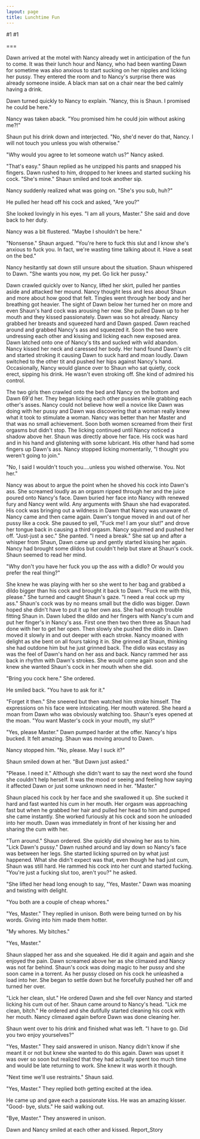 ```yaml
---
layout: page
title: Lunchtime Fun
---
```

#1 #1 

===

Dawn arrived at the motel with Nancy already wet in anticipation of the fun to come. It was their lunch hour and Nancy, who had been wanting Dawn for sometime was also anxious to start sucking on her nipples and licking her pussy. They entered the room and to Nancy's surprise there was already someone inside. A black man sat on a chair near the bed calmly having a drink. 

Dawn turned quickly to Nancy to explain. "Nancy, this is Shaun. I promised he could be here." 

Nancy was taken aback. "You promised him he could join without asking me?!" 

Shaun put his drink down and interjected. "No, she'd never do that, Nancy. I will not touch you unless you wish otherwise." 

"Why would you agree to let someone watch us?" Nancy asked. 

"That's easy." Shaun replied as he unzipped his pants and snapped his fingers. Dawn rushed to him, dropped to her knees and started sucking his cock. "She's mine." Shaun smiled and took another sip. 

Nancy suddenly realized what was going on. "She's you sub, huh?" 

He pulled her head off his cock and asked, "Are you?" 

She looked lovingly in his eyes. "I am all yours, Master." She said and dove back to her duty. 

Nancy was a bit flustered. "Maybe I shouldn't be here." 

"Nonsense." Shaun argued. "You're here to fuck this slut and I know she's anxious to fuck you. In fact, we're wasting time talking about it. Have a seat on the bed." 

Nancy hesitantly sat down still unsure about the situation. Shaun whispered to Dawn. "She wants you now, my pet. Go lick her pussy." 

Dawn crawled quickly over to Nancy, lifted her skirt, pulled her panties aside and attacked her mound. Nancy thought less and less about Shaun and more about how good that felt. Tingles went through her body and her breathing got heavier. The sight of Dawn below her turned her on more and even Shaun's hard cock was arousing her now. She pulled Dawn up to her mouth and they kissed passionately. Dawn was so hot already. Nancy grabbed her breasts and squeezed hard and Dawn gasped. Dawn reached around and grabbed Nancy's ass and squeezed it. Soon the two were undressing each other and kissing and licking each new exposed area. Dawn latched onto one of Nancy's tits and sucked with wild abandon. Nancy kissed her neck and caressed her body. Her hand found Dawn's clit and started stroking it causing Dawn to suck hard and moan loudly. Dawn switched to the other tit and pushed her hips against Nancy's hand. Occasionally, Nancy would glance over to Shaun who sat quietly, cock erect, sipping his drink. He wasn't even stroking off. She kind of admired his control. 

The two girls then crawled onto the bed and Nancy on the bottom and Dawn 69'd her. They began licking each other pussies while grabbing each other's asses. Nancy could not believe how well a novice like Dawn was doing with her pussy and Dawn was discovering that a woman really knew what it took to stimulate a woman. Nancy was better than her Master and that was no small achievement. Soon both women screamed from their first orgasms but didn't stop. The licking continued until Nancy noticed a shadow above her. Shaun was directly above her face. His cock was hard and in his hand and glistening with some lubricant. His other hand had some fingers up Dawn's ass. Nancy stopped licking momentarily, "I thought you weren't going to join." 

"No, I said I wouldn't touch you….unless you wished otherwise. You. Not her." 

Nancy was about to argue the point when he shoved his cock into Dawn's ass. She screamed loudly as an orgasm ripped through her and the juice poured onto Nancy's face. Dawn buried her face into Nancy with renewed fury and Nancy went wild. Any arguments with Shaun she had evaporated. His cock was bringing out a wildness in Dawn that Nancy was unaware of. Nancy came and then came again. Dawn's tongue moved in and out of her pussy like a cock. She paused to yell, "Fuck me! I am your slut!" and drove her tongue back in causing a third orgasm. Nancy squirmed and pushed her off. "Just-just a sec." She panted. "I need a break." She sat up and after a whisper from Shaun, Dawn came up and gently started kissing her again. Nancy had brought some dildos but couldn't help but stare at Shaun's cock. Shaun seemed to read her mind. 

"Why don't you have her fuck you up the ass with a didlo? Or would you prefer the real thing?" 

She knew he was playing with her so she went to her bag and grabbed a dildo bigger than his cock and brought it back to Dawn. "Fuck me with this, please." She turned and caught Shaun's gaze. "I need a real cock up my ass." Shaun's cock was by no means small but the didlo was bigger. Dawn hoped she didn't have to put it up her own ass. She had enough trouble fitting Shaun in. Dawn lubed the dildo and her fingers with Nancy's cum and put her finger's in Nancy's ass. First one then two then three as Shaun had done with her to get her open. Then slowly she pushed the dildo in. Dawn moved it slowly in and out deeper with each stroke. Nancy moaned with delight as she bent on all fours taking it in. She grinned at Shaun, thinking she had outdone him but he just grinned back. The didlo was ecstasy as was the feel of Dawn's hand on her ass and back. Nancy rammed her ass back in rhythm with Dawn's strokes. She would come again soon and she knew she wanted Shaun's cock in her mouth when she did. 

"Bring you cock here." She ordered. 

He smiled back. "You have to ask for it." 

"Forget it then." She sneered but then watched him stroke himself. The expressions on his face were intoxicating. Her mouth watered. She heard a moan from Dawn who was obviously watching too. Shaun's eyes opened at the moan. "You want Master's cock in your mouth, my slut?" 

"Yes, please Master." Dawn pumped harder at the offer. Nancy's hips bucked. It felt amazing. Shaun was moving around to Dawn. 

Nancy stopped him. "No, please. May I suck it?" 

Shaun smiled down at her. "But Dawn just asked." 

"Please. I need it." Although she didn't want to say the next word she found she couldn't help herself. It was the mood or seeing and feeling how saying it affected Dawn or just some unknown need in her. "Master." 

Shaun placed his cock by her face and she swallowed it up. She sucked it hard and fast wanted his cum in her mouth. Her orgasm was approaching fast but when he grabbed her hair and pulled her head to him and pumped she came instantly. She worked furiously at his cock and soon he unloaded into her mouth. Dawn was immediately in front of her kissing her and sharing the cum with her. 

"Turn around." Shaun ordered. She quickly did showing her ass to him. "Lick Dawn's pussy." Dawn rushed around and lay down so Nancy's face was between her legs. She started licking spurred on by what just happened. What she didn't expect was that, even though he had just cum, Shaun was still hard. He rammed his cock into her cunt and started fucking. "You're just a fucking slut too, aren't you?" he asked. 

"She lifted her head long enough to say, "Yes, Master." Dawn was moaning and twisting with delight. 

"You both are a couple of cheap whores." 

"Yes, Master." They replied in unison. Both were being turned on by his words. Giving into him made them hotter. 

"My whores. My bitches." 

"Yes, Master." 

Shaun slapped her ass and she squeaked. He did it again and again and she enjoyed the pain. Dawn screamed above her as she climaxed and Nancy was not far behind. Shaun's cock was doing magic to her pussy and she soon came in a torrent. As her pussy closed on his cock he unleashed a load into her. She began to settle down but he forcefully pushed her off and turned her over. 

"Lick her clean, slut." He ordered Dawn and she fell over Nancy and started licking his cum out of her. Shaun came around to Nancy's head. "Lick me clean, bitch." He ordered and she dutifully started cleaning his cock with her mouth. Nancy climaxed again before Dawn was done cleaning her. 

Shaun went over to his drink and finished what was left. "I have to go. Did you two enjoy yourselves?" 

"Yes, Master." They said answered in unison. Nancy didn't know if she meant it or not but knew she wanted to do this again. Dawn was upset it was over so soon but realized that they had actually spent too much time and would be late returning to work. She knew it was worth it though. 

"Next time we'll use restraints." Shaun said. 

"Yes, Master." They replied both getting excited at the idea. 

He came up and gave each a passionate kiss. He was an amazing kisser. "Good- bye, sluts." He said walking out. 

"Bye, Master." They answered in unison. 

Dawn and Nancy smiled at each other and kissed. Report_Story 
